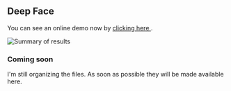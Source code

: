 ## Deep Face



You can see an online demo now by [ clicking here ](https://cyberh.com.br/ai-ml/deep-learning/deepFace-Anaxi-Melo.html).

![Summary of results](https://media-exp1.licdn.com/dms/image/C562DAQG_gyTJKd47Aw/profile-treasury-image-shrink_8192_8192/0/1613702481333?e=1614571200&v=beta&t=da-Vqpwm9ey2XO_esq9ui0YasStEhjTmncTRrOndsg4)

### Coming soon

I'm still organizing the files. As soon as possible they will be made available here.
